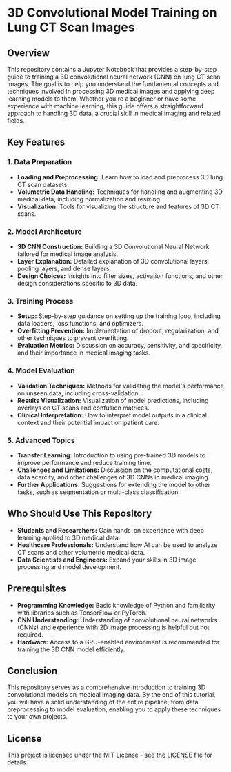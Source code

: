 # 3D Convolutional Model Training on Lung CT Scan Images

## Overview

This repository contains a Jupyter Notebook that provides a step-by-step guide to training a 3D convolutional neural network (CNN) on lung CT scan images. The goal is to help you understand the fundamental concepts and techniques involved in processing 3D medical images and applying deep learning models to them. Whether you're a beginner or have some experience with machine learning, this guide offers a straightforward approach to handling 3D data, a crucial skill in medical imaging and related fields.

## Key Features

### 1. Data Preparation
- **Loading and Preprocessing:** Learn how to load and preprocess 3D lung CT scan datasets.
- **Volumetric Data Handling:** Techniques for handling and augmenting 3D medical data, including normalization and resizing.
- **Visualization:** Tools for visualizing the structure and features of 3D CT scans.

### 2. Model Architecture
- **3D CNN Construction:** Building a 3D Convolutional Neural Network tailored for medical image analysis.
- **Layer Explanation:** Detailed explanation of 3D convolutional layers, pooling layers, and dense layers.
- **Design Choices:** Insights into filter sizes, activation functions, and other design considerations specific to 3D data.

### 3. Training Process
- **Setup:** Step-by-step guidance on setting up the training loop, including data loaders, loss functions, and optimizers.
- **Overfitting Prevention:** Implementation of dropout, regularization, and other techniques to prevent overfitting.
- **Evaluation Metrics:** Discussion on accuracy, sensitivity, and specificity, and their importance in medical imaging tasks.

### 4. Model Evaluation
- **Validation Techniques:** Methods for validating the model's performance on unseen data, including cross-validation.
- **Results Visualization:** Visualization of model predictions, including overlays on CT scans and confusion matrices.
- **Clinical Interpretation:** How to interpret model outputs in a clinical context and their potential impact on patient care.

### 5. Advanced Topics
- **Transfer Learning:** Introduction to using pre-trained 3D models to improve performance and reduce training time.
- **Challenges and Limitations:** Discussion on the computational costs, data scarcity, and other challenges of 3D CNNs in medical imaging.
- **Further Applications:** Suggestions for extending the model to other tasks, such as segmentation or multi-class classification.

## Who Should Use This Repository

- **Students and Researchers:** Gain hands-on experience with deep learning applied to 3D medical data.
- **Healthcare Professionals:** Understand how AI can be used to analyze CT scans and other volumetric medical data.
- **Data Scientists and Engineers:** Expand your skills in 3D image processing and model development.

## Prerequisites

- **Programming Knowledge:** Basic knowledge of Python and familiarity with libraries such as TensorFlow or PyTorch.
- **CNN Understanding:** Understanding of convolutional neural networks (CNNs) and experience with 2D image processing is helpful but not required.
- **Hardware:** Access to a GPU-enabled environment is recommended for training the 3D CNN model efficiently.

## Conclusion

This repository serves as a comprehensive introduction to training 3D convolutional models on medical imaging data. By the end of this tutorial, you will have a solid understanding of the entire pipeline, from data preprocessing to model evaluation, enabling you to apply these techniques to your own projects.

## License

This project is licensed under the MIT License - see the [LICENSE](LICENSE) file for details.

